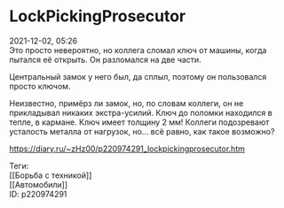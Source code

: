 LockPickingProsecutor
======================

   
 2021-12-02, 05:26   
  Это просто невероятно, но коллега сломал ключ от машины, когда пытался её открыть. Он разломался на две части.   
   
 Центральный замок у него был, да сплыл, поэтому он пользовался просто ключом.   
   
 Неизвестно, примёрз ли замок, но, по словам коллеги, он не прикладывал никаких экстра-усилий. Ключ до поломки находился в тепле, в кармане. Ключ имеет толщину 2 мм! Коллеги подозревают усталость металла от нагрузок, но... всё равно, как такое возможно?   
    
 <https://diary.ru/~zHz00/p220974291_lockpickingprosecutor.htm>   
   
 Теги:   
 [[Борьба с техникой]]   
 [[Автомобили]]   
 ID: p220974291
